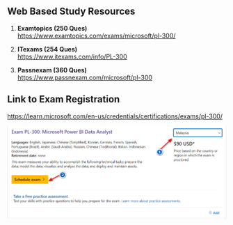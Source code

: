 ## Web Based Study Resources

1. **Examtopics (250 Ques)**\
https://www.examtopics.com/exams/microsoft/pl-300/

2. **ITexams (254 Ques)**\
https://www.itexams.com/info/PL-300

3. **Passnexam (360 Ques)**\
https://www.passnexam.com/microsoft/pl-300

## Link to Exam Registration

https://learn.microsoft.com/en-us/credentials/certifications/exams/pl-300/

![Step 1](step1.png)
